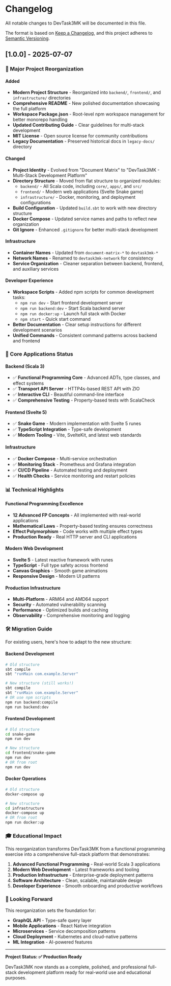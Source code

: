 # Changelog

All notable changes to DevTask3MK will be documented in this file.

The format is based on [Keep a Changelog](https://keepachangelog.com/en/1.0.0/),
and this project adheres to [Semantic Versioning](https://semver.org/spec/v2.0.0.html).

## [1.0.0] - 2025-07-07

### 🚀 Major Project Reorganization

#### Added
- **Modern Project Structure** - Reorganized into `backend/`, `frontend/`, and `infrastructure/` directories
- **Comprehensive README** - New polished documentation showcasing the full platform
- **Workspace Package.json** - Root-level npm workspace management for better monorepo handling
- **Updated Contributing Guide** - Clear guidelines for multi-stack development
- **MIT License** - Open source license for community contributions
- **Legacy Documentation** - Preserved historical docs in `legacy-docs/` directory

#### Changed
- **Project Identity** - Evolved from "Document Matrix" to "DevTask3MK - Multi-Stack Development Platform"
- **Directory Structure** - Moved from flat structure to organized modules:
  - `backend/` - All Scala code, including `core/`, `apps/`, and `src/`
  - `frontend/` - Modern web applications (Svelte Snake game)
  - `infrastructure/` - Docker, monitoring, and deployment configurations
- **Build Configuration** - Updated `build.sbt` to work with new directory structure
- **Docker Compose** - Updated service names and paths to reflect new organization
- **Git Ignore** - Enhanced `.gitignore` for better multi-stack development

#### Infrastructure
- **Container Names** - Updated from `document-matrix-*` to `devtask3mk-*`
- **Network Names** - Renamed to `devtask3mk-network` for consistency
- **Service Organization** - Cleaner separation between backend, frontend, and auxiliary services

#### Developer Experience
- **Workspace Scripts** - Added npm scripts for common development tasks:
  - `npm run dev` - Start frontend development server
  - `npm run backend:dev` - Start Scala backend server
  - `npm run docker:up` - Launch full stack with Docker
  - `npm start` - Quick start command
- **Better Documentation** - Clear setup instructions for different development scenarios
- **Unified Commands** - Consistent command patterns across backend and frontend

### 🎯 Core Applications Status

#### Backend (Scala 3)
- ✅ **Functional Programming Core** - Advanced ADTs, type classes, and effect systems
- ✅ **Transport API Server** - HTTP4s-based REST API with ZIO
- ✅ **Interactive CLI** - Beautiful command-line interface
- ✅ **Comprehensive Testing** - Property-based tests with ScalaCheck

#### Frontend (Svelte 5)
- ✅ **Snake Game** - Modern implementation with Svelte 5 runes
- ✅ **TypeScript Integration** - Type-safe development
- ✅ **Modern Tooling** - Vite, SvelteKit, and latest web standards

#### Infrastructure
- ✅ **Docker Compose** - Multi-service orchestration
- ✅ **Monitoring Stack** - Prometheus and Grafana integration
- ✅ **CI/CD Pipeline** - Automated testing and deployment
- ✅ **Health Checks** - Service monitoring and restart policies

### 📊 Technical Highlights

#### Functional Programming Excellence
- **12 Advanced FP Concepts** - All implemented with real-world applications
- **Mathematical Laws** - Property-based testing ensures correctness
- **Effect Polymorphism** - Code works with multiple effect types
- **Production Ready** - Real HTTP server and CLI applications

#### Modern Web Development
- **Svelte 5** - Latest reactive framework with runes
- **TypeScript** - Full type safety across frontend
- **Canvas Graphics** - Smooth game animations
- **Responsive Design** - Modern UI patterns

#### Production Infrastructure
- **Multi-Platform** - ARM64 and AMD64 support
- **Security** - Automated vulnerability scanning
- **Performance** - Optimized builds and caching
- **Observability** - Comprehensive monitoring and logging

### 🛠️ Migration Guide

For existing users, here's how to adapt to the new structure:

#### Backend Development
```bash
# Old structure
sbt compile
sbt "runMain com.example.Server"

# New structure (still works!)
sbt compile
sbt "runMain com.example.Server"
# OR use npm scripts
npm run backend:compile
npm run backend:dev
```

#### Frontend Development
```bash
# Old structure
cd snake-game
npm run dev

# New structure
cd frontend/snake-game
npm run dev
# OR from root
npm run dev
```

#### Docker Operations
```bash
# Old structure
docker-compose up

# New structure
cd infrastructure
docker-compose up
# OR from root
npm run docker:up
```

### 🎓 Educational Impact

This reorganization transforms DevTask3MK from a functional programming exercise into a comprehensive full-stack platform that demonstrates:

1. **Advanced Functional Programming** - Real-world Scala 3 applications
2. **Modern Web Development** - Latest frameworks and tooling
3. **Production Infrastructure** - Enterprise-grade deployment patterns
4. **Software Architecture** - Clean, scalable, maintainable design
5. **Developer Experience** - Smooth onboarding and productive workflows

### 🚀 Looking Forward

This reorganization sets the foundation for:
- **GraphQL API** - Type-safe query layer
- **Mobile Applications** - React Native integration
- **Microservices** - Service decomposition patterns
- **Cloud Deployment** - Kubernetes and cloud-native patterns
- **ML Integration** - AI-powered features

---

**Project Status: ✅ Production Ready**

DevTask3MK now stands as a complete, polished, and professional full-stack development platform ready for real-world use and educational purposes.
